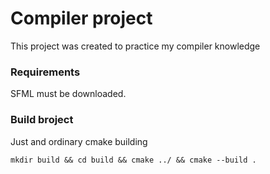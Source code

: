 # Compiler project

This project was created to practice my compiler knowledge

### Requirements

SFML must be downloaded.

### Build broject

Just and ordinary cmake building

```mkdir build && cd build && cmake ../ && cmake --build .```